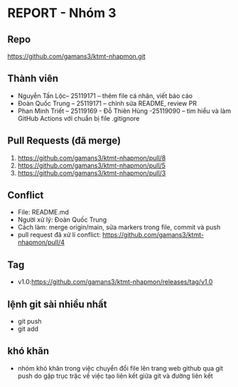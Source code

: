 # REPORT - Nhóm 3

## Repo
https://github.com/gamans3/ktmt-nhapmon.git

## Thành viên
- Nguyễn Tấn Lộc– 25119171 – thêm file cá nhân, viết báo cáo
- Đoàn Quốc Trung – 25119171 – chỉnh sửa README, review PR
- Phan Minh Triết – 25119169 - Đỗ Thiên Hùng -25119090  – tìm hiểu và làm GitHub Actions với chuẩn bị file .gitignore

## Pull Requests (đã merge)
1. https://github.com/gamans3/ktmt-nhapmon/pull/8
2. https://github.com/gamans3/ktmt-nhapmon/pull/5
3. https://github.com/gamans3/ktmt-nhapmon/pull/3

## Conflict
- File: README.md
- Người xử lý: Đoàn Quốc Trung
- Cách làm: merge origin/main, sửa markers trong file, commit và push
- pull request đã xử lí conflict: https://github.com/gamans3/ktmt-nhapmon/pull/4

## Tag
- v1.0:https://github.com/gamans3/ktmt-nhapmon/releases/tag/v1.0
## lệnh git sài nhiều nhất
- git push
- git add
## khó khăn
- nhóm khó khăn trong việc chuyển đổi file lên trang web github qua git push do gặp trục trặc về việc tạo liên kết giữa git và đường liên kết



